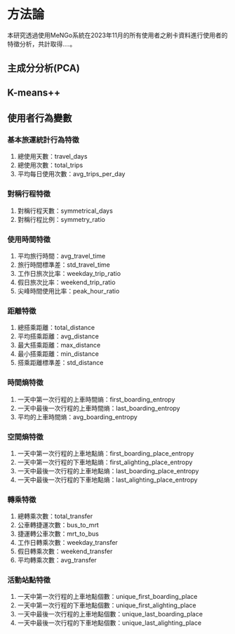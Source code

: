 # 方法論
本研究透過使用MeNGo系統在2023年11月的所有使用者之刷卡資料進行使用者的特徵分析，共計取得....。

## 主成分分析(PCA)

## K-means++

## 使用者行為變數

### 基本旅運統計行為特徵
1. 總使用天數：travel_days
2. 總使用次數：total_trips
3. 平均每日使用次數：avg_trips_per_day

### 對稱行程特徵
1. 對稱行程天數：symmetrical_days
2. 對稱行程比例：symmetry_ratio

### 使用時間特徵
1. 平均旅行時間：avg_travel_time
2. 旅行時間標準差：std_travel_time
3. 工作日旅次比率：weekday_trip_ratio
4. 假日旅次比率：weekend_trip_ratio
5. 尖峰時間使用比率：peak_hour_ratio

### 距離特徵
1. 總搭乘距離：total_distance
2. 平均搭乘距離：avg_distance
3. 最大搭乘距離：max_distance
4. 最小搭乘距離：min_distance
5. 搭乘距離標準差：std_distance

### 時間熵特徵
1. 一天中第一次行程的上車時間熵：first_boarding_entropy
2. 一天中最後一次行程的上車時間熵：last_boarding_entropy
3. 平均的上車時間熵：avg_boarding_entropy

### 空間熵特徵
1. 一天中第一次行程的上車地點熵：first_boarding_place_entropy
2. 一天中第一次行程的下車地點熵：first_alighting_place_entropy
3. 一天中最後一次行程的上車地點熵：last_boarding_place_entropy
4. 一天中最後一次行程的下車地點熵：last_alighting_place_entropy

### 轉乘特徵
1. 總轉乘次數：total_transfer
2. 公車轉捷運次數：bus_to_mrt
3. 捷運轉公車次數：mrt_to_bus 
4. 工作日轉乘次數：weekday_transfer 
5. 假日轉乘次數：weekend_transfer
6. 平均轉乘次數：avg_transfer

### 活動站點特徵
1. 一天中第一次行程的上車地點個數：unique_first_boarding_place
2.  一天中第一次行程的下車地點個數：unique_first_alighting_place
3.  一天中最後一次行程的上車地點個數：unique_last_boarding_place
4. 一天中最後一次行程的下車地點個數：unique_last_alighting_place
